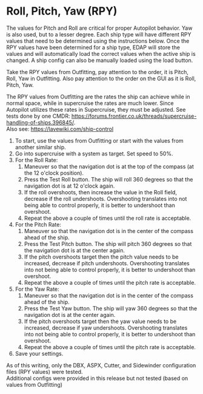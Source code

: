 # Roll, Pitch, Yaw (RPY)
The values for Pitch and Roll are critical for proper Autopilot behavior. Yaw is also used, but to a lesser degree.
Each ship type will have different RPY values that need to be determined using the instructions below. Once the RPY
values have been determined for a ship type, EDAP will store the values and will automatically load the correct values
when the active ship is changed. A ship config can also be manually loaded using the load button.

Take the RPY values from Outfitting, pay attention to the order, it is Pitch, Roll, Yaw in Outfitting.  Also pay
attention to the order on the GUI as it is Roll, Pitch, Yaw.

The RPY values from Outfitting are the rates the ship can achieve while in normal space, while in supercruise
the rates are much lower.  Since Autopilot utilizes these rates in Supercruise, they must be adjusted.  See tests
done by one CMDR: https://forums.frontier.co.uk/threads/supercruise-handling-of-ships.396845/.  
Also see: https://lavewiki.com/ship-control

1. To start, use the values from Outfitting or start with the values from another similar ship.  
2. Go into supercruise with a system as target. Set speed to 50%.
3. For the Roll Rate:
   1. Maneuver so that the navigation dot is at the top of the compass (at the 12 o'clock position).
   2. Press the Test Roll button. The ship will roll 360 degrees so that the navigation dot is at 12 o'clock again.
   3. If the roll overshoots, then increase the value in the Roll field, decrease if the roll undershoots. Overshooting 
   translates into not being able to control properly, it is better to undershoot than overshoot.
   4. Repeat the above a couple of times until the roll rate is acceptable.
4. For the Pitch Rate:
   1. Maneuver so that the navigation dot is in the center of the compass ahead of the ship.
   2. Press the Test Pitch button. The ship will pitch 360 degrees so that the navigation dot is at the center again.
   3. If the pitch overshoots target then the pitch value needs to be increased, decrease if pitch undershoots. Overshooting 
   translates into not being able to control properly, it is better to undershoot than overshoot.  
   4. Repeat the above a couple of times until the pitch rate is acceptable.
5. For the Yaw Rate:
   1. Maneuver so that the navigation dot is in the center of the compass ahead of the ship.
   2. Press the Test Yaw button. The ship will yaw 360 degrees so that the navigation dot is at the center again.
   3. If the pitch overshoots target then the yaw value needs to be increased, decrease if yaw undershoots. Overshooting 
   translates into not being able to control properly, it is better to undershoot than overshoot.  
   4. Repeat the above a couple of times until the pitch rate is acceptable.
6. Save your settings.

As of this writing, only the DBX, ASPX, Cutter, and Sidewinder configuration files (RPY values) were tested.  
Additional configs were provided in this release but not tested (based on values from Outfitting)